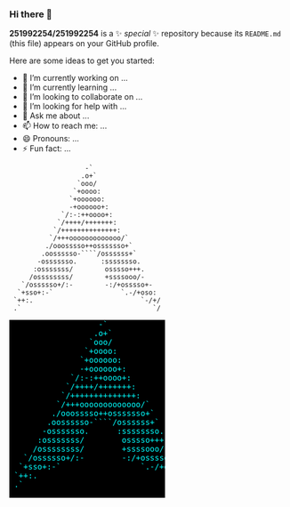 ### Hi there 👋

**251992254/251992254** is a ✨ _special_ ✨ repository because its `README.md` (this file) appears on your GitHub profile.

Here are some ideas to get you started:

- 🔭 I’m currently working on ...
- 🌱 I’m currently learning ...
- 👯 I’m looking to collaborate on ...
- 🤔 I’m looking for help with ...
- 💬 Ask me about ...
- 📫 How to reach me: ...
- 😄 Pronouns: ...
- ⚡ Fun fact: ...

```
                   -`                    
                  .o+`                   
                 `ooo/                   
                `+oooo:                  
               `+oooooo:                 
               -+oooooo+:                
             `/:-:++oooo+:               
            `/++++/+++++++:              
           `/++++++++++++++:             
          `/+++ooooooooooooo/`           
         ./ooosssso++osssssso+`
        .oossssso-````/ossssss+`
       -osssssso.      :ssssssso.
      :osssssss/        osssso+++.
     /ossssssss/        +ssssooo/-
   `/ossssso+/:-        -:/+osssso+-
  `+sso+:-`                 `.-/+oso:
 `++:.                           `-/+/
 .`                                 `/
 ```
 
<pre style="background: #000; color:cyan; width: 280px;">
                   -`                    
                  .o+`                   
                 `ooo/                   
                `+oooo:                  
               `+oooooo:                 
               -+oooooo+:                
             `/:-:++oooo+:               
            `/++++/+++++++:              
           `/++++++++++++++:             
          `/+++ooooooooooooo/`           
         ./ooosssso++osssssso+`
        .oossssso-````/ossssss+`
       -osssssso.      :ssssssso.
      :osssssss/        osssso+++.
     /ossssssss/        +ssssooo/-
   `/ossssso+/:-        -:/+osssso+-
  `+sso+:-`                 `.-/+oso:
 `++:.                           `-/+/
 .`                                 `/
 </pre>
